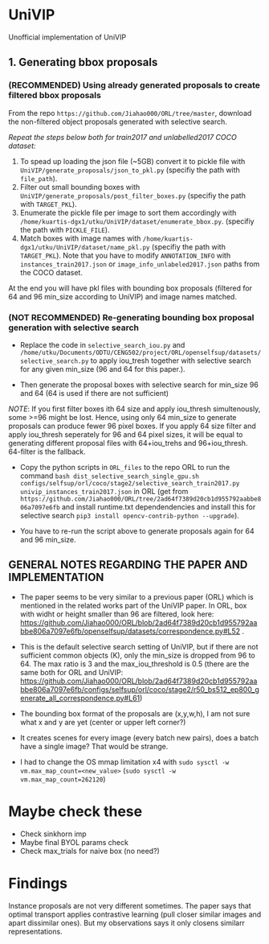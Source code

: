# UniVIP
Unofficial implementation of UniVIP

## 1. Generating bbox proposals

### (RECOMMENDED) Using already generated proposals to create filtered bbox proposals 

From the repo `https://github.com/Jiahao000/ORL/tree/master`, download the non-filtered object proposals generated with selective search.

*Repeat the steps below both for train2017 and unlabelled2017 COCO dataset:*
1. To spead up loading the json file (~5GB) convert it to pickle file with `UniVIP/generate_proposals/json_to_pkl.py` (specifiy the path with `file_path`).
2. Filter out small bounding boxes with `UniVIP/generate_proposals/post_filter_boxes.py` (specifiy the path with `TARGET_PKL`).
3. Enumerate the pickle file per image to sort them accordingly with `/home/kuartis-dgx1/utku/UniVIP/dataset/enumerate_bbox.py`. (specifiy the path with `PICKLE_FILE`).
4. Match boxes with image names with `/home/kuartis-dgx1/utku/UniVIP/dataset/name_pkl.py` (specifiy the path with `TARGET_PKL`). Note that you have to modify `ANNOTATION_INFO` with `instances_train2017.json` or `image_info_unlabeled2017.json` paths from the COCO dataset.

At the end you will have pkl files with bounding box proposals (filtered for 64 and 96 min_size according to UniVIP) and image names matched.

### (NOT RECOMMENDED) Re-generating bounding box proposal generation with selective search

* Replace the code in `selective_search_iou.py` and `/home/utku/Documents/ODTU/CENG502/project/ORL/openselfsup/datasets/selective_search.py` to apply iou_tresh together with selective search for any given min_size (96 and 64 for this paper.).

* Then generate the proposal boxes with selective search for min_size 96 and 64 (64 is used if there are not sufficient)

*NOTE*: If you first filter boxes ith 64 size and apply iou_thresh simultenously, some >=96 might be lost. Hence, using only 64 min_size to generate proposals can produce fewer 96 pixel boxes. If you apply 64 size filter and apply iou_thresh seperately for 96 and 64 pixel sizes, it will be equal to generating different proposal files with 64+iou_trehs and 96+iou_thresh. 64-filter is the fallback.

* Copy the python scripts in `ORL_files` to the repo ORL to run the command `bash dist_selective_search_single_gpu.sh configs/selfsup/orl/coco/stage2/selective_search_train2017.py univip_instances_train2017.json` in ORL (get from `https://github.com/Jiahao000/ORL/tree/2ad64f7389d20cb1d955792aabbe806a7097e6fb` and install runtime.txt dependendencies and install this for selective search `pip3 install opencv-contrib-python --upgrade`).

* You have to re-run the script above to generate proposals again for 64 and 96 min_size.


## GENERAL NOTES REGARDING THE PAPER AND IMPLEMENTATION

- The paper seems to be very similar to a previous paper (ORL) which is mentioned in the related works part of the UniVIP paper. In ORL, box with widht or height smaller than 96 are filtered, look here: https://github.com/Jiahao000/ORL/blob/2ad64f7389d20cb1d955792aabbe806a7097e6fb/openselfsup/datasets/correspondence.py#L52 . 
- This is the default selective search setting of UniVIP, but if there are not sufficient common objects (K), only the min_size is dropped from 96 to 64. The max ratio is 3 and the max_iou_threshold is 0.5 (there are the same both for ORL and UniVIP: https://github.com/Jiahao000/ORL/blob/2ad64f7389d20cb1d955792aabbe806a7097e6fb/configs/selfsup/orl/coco/stage2/r50_bs512_ep800_generate_all_correspondence.py#L61)
- The bounding box format of the proposals are (x,y,w,h), I am not sure what x and y are yet (center or upper left corner?)


- It creates scenes for every image (every batch new pairs), does a batch have a single image? That would be strange.

- I had to change the OS mmap limitation x4 with `sudo sysctl -w vm.max_map_count=<new_value>` (`sudo sysctl -w vm.max_map_count=262120`)

# Maybe check these
- Check sinkhorn imp
- Maybe final BYOL params check
- Check max_trials for naive box (no need?)

# Findings

Instance proposals are not very different sometimes. The paper says that optimal transport applies contrastive learning (pull closer similar images and apart dissimilar ones). But my observations says it only closens similarr representations.